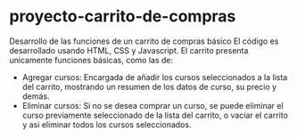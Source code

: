 # proyecto-carrito-de-compras
Desarrollo de las funciones de un carrito de compras básico
El código es desarrollado usando HTML, CSS y Javascript.
El carrito presenta unicamente funciones básicas, como las de:
- Agregar cursos: Encargada de añadir los cursos seleccionados a la lista del carrito, mostrando un resumen de los datos de curso, su precio y demás.
- Eliminar cursos: Si no se desea comprar un curso, se puede eliminar el curso previamente seleccionado de la lista del carrito, o vaciar el carrito y asi eliminar todos los cursos seleccionados.
